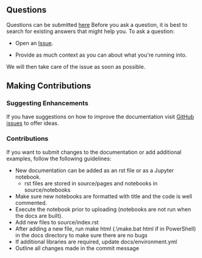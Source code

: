 ## Questions
Questions can be submitted [here](https://github.com/EvanDLang/BioScape-SMCE-User-Guide/issues) 
Before you ask a question, it is best to search for 
existing answers that might help you. To ask a question:

* Open an [Issue](https://github.com/EvanDLang/BioScape-SMCE-User-Guide/issues/new).

* Provide as much context as you can about what you're running into.

We will then take care of the issue as soon as possible.



## Making Contributions

### Suggesting Enhancements

If you have suggestions on how to improve the documentation visit 
[GitHub issues](https://github.com/EvanDLang/BioScape-SMCE-User-Guide/issues) to offer ideas.


### Contributions

If you want to submit changes to the documentation or add additional examples, follow the following guidelines:
  * New documentation can be added as an rst file or as a Jupyter notebook.
    * rst files are stored in source/pages and notebooks in source/notebooks
  * Make sure new notebooks are formatted with title and the code is well commented.
  * Execute the notebook prior to uploading (notebooks are not run when the docs are built).
  * Add new files to source/index.rst
  * After adding a new file, run make html (.\make.bat html if in PowerShell) in the docs directory to make sure there are no bugs
  * If additional libraries are required, update docs/environment.yml
  * Outline all changes made in the commit message

